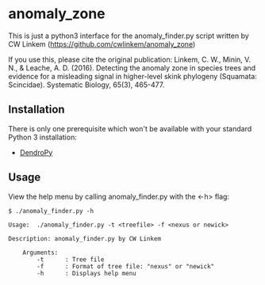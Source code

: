 # anomaly_zone

This is just a python3 interface for the anomaly_finder.py script written
by CW Linkem (https://github.com/cwlinkem/anomaly_zone)

If you use this, please cite the original publication:
Linkem, C. W., Minin, V. N., & Leache, A. D. (2016). Detecting the anomaly zone 
in species trees and evidence for a misleading signal in higher-level skink phylogeny 
(Squamata: Scincidae). Systematic Biology, 65(3), 465-477.

## Installation
There is only one prerequisite which won't be available with your standard Python 3 installation:
* [DendroPy](https://dendropy.org/)

## Usage
View the help menu by calling anomaly_finder.py with the <-h> flag:

```
$ ./anomaly_finder.py -h

Usage:  ./anomaly_finder.py -t <treefile> -f <nexus or newick> 

Description: anomaly_finder.py by CW Linkem

	Arguments:
		-t		: Tree file 
		-f		: Format of tree file: "nexus" or "newick"
		-h		: Displays help menu
```
